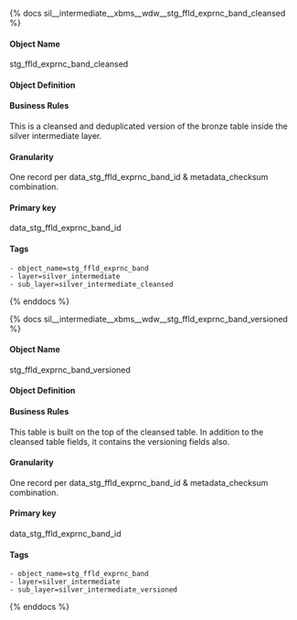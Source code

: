 {% docs sil__intermediate__xbms__wdw__stg_ffld_exprnc_band_cleansed %}

#### Object Name
stg_ffld_exprnc_band_cleansed

#### Object Definition


#### Business Rules
This is a cleansed and deduplicated version of the bronze table inside the silver intermediate layer.

#### Granularity
One record per data_stg_ffld_exprnc_band_id & metadata_checksum combination.

#### Primary key
data_stg_ffld_exprnc_band_id

#### Tags
    - object_name=stg_ffld_exprnc_band
    - layer=silver_intermediate
    - sub_layer=silver_intermediate_cleansed

{% enddocs %}

{% docs sil__intermediate__xbms__wdw__stg_ffld_exprnc_band_versioned %}

#### Object Name
stg_ffld_exprnc_band_versioned

#### Object Definition


#### Business Rules
This table is built on the top of the cleansed table. In addition to the cleansed table fields, it contains the versioning fields also.

#### Granularity
One record per data_stg_ffld_exprnc_band_id & metadata_checksum combination.

#### Primary key
data_stg_ffld_exprnc_band_id

#### Tags
    - object_name=stg_ffld_exprnc_band
    - layer=silver_intermediate
    - sub_layer=silver_intermediate_versioned

{% enddocs %}